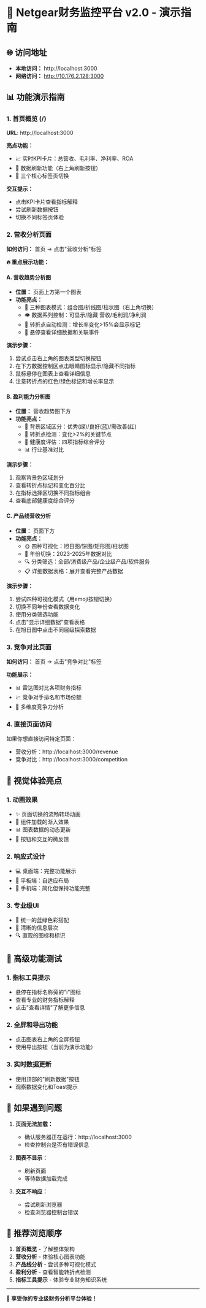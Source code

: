 # 🚀 Netgear财务监控平台 v2.0 - 演示指南

## 🌐 访问地址
- **本地访问：** http://localhost:3000
- **网络访问：** http://10.176.2.128:3000

## 📊 功能演示指南

### 1. 首页概览 (/)
**URL**: http://localhost:3000

**亮点功能：**
- 📈 实时KPI卡片：总营收、毛利率、净利率、ROA
- 🔄 数据刷新功能（右上角刷新按钮）
- 📑 三个核心标签页切换

**交互提示：**
- 点击KPI卡片查看指标解释
- 尝试刷新数据按钮
- 切换不同标签页体验

### 2. 营收分析页面
**如何访问：** 首页 → 点击"营收分析"标签

**🔥 重点展示功能：**

#### A. 营收趋势分析图
- **位置：** 页面上方第一个图表
- **功能亮点：**
  - 🎯 三种图表模式：组合图/折线图/柱状图（右上角切换）
  - 👁️ 数据系列控制：可显示/隐藏 营收/毛利润/净利润
  - 📍 转折点自动检测：增长率变化>15%会显示标记
  - 💬 悬停查看详细数据和关联事件

**演示步骤：**
1. 尝试点击右上角的图表类型切换按钮
2. 在下方数据控制区点击眼睛图标显示/隐藏不同指标
3. 鼠标悬停在图表上查看详细信息
4. 注意转折点的红色/绿色标记和增长率显示

#### B. 盈利能力分析图
- **位置：** 营收趋势图下方
- **功能亮点：**
  - 🌈 背景区域区分：优秀(绿)/良好(蓝)/需改善(红)
  - 📌 转折点检测：变化>2%的关键节点
  - 🏥 健康度评估：四项指标综合评分
  - 📊 行业基准对比

**演示步骤：**
1. 观察背景色区域划分
2. 查看转折点标记和变化百分比
3. 在指标选择区切换不同指标组合
4. 查看底部健康度综合评分

#### C. 产品线营收分析
- **位置：** 页面下方
- **功能亮点：**
  - 🌞 四种可视化：旭日图/饼图/矩形图/柱状图
  - 📅 年份切换：2023-2025年数据对比
  - 🔍 分类筛选：全部/消费级产品/企业级产品/软件服务
  - 📋 详细数据表格：展开查看完整产品数据

**演示步骤：**
1. 尝试四种可视化模式（用emoji按钮切换）
2. 切换不同年份查看数据变化
3. 使用分类筛选功能
4. 点击"显示详细数据"查看表格
5. 在旭日图中点击不同层级探索数据

### 3. 竞争对比页面
**如何访问：** 首页 → 点击"竞争对比"标签

**功能展示：**
- 📊 雷达图对比各项财务指标
- 📈 竞争对手排名和市场份额
- 💼 多维度竞争力分析

### 4. 直接页面访问
如果你想直接访问特定页面：
- 营收分析：http://localhost:3000/revenue
- 竞争对比：http://localhost:3000/competition

## 🎨 视觉体验亮点

### 1. 动画效果
- ✨ 页面切换的流畅转场动画
- 🎯 组件加载的渐入效果
- 📊 图表数据的动态更新
- 🔄 按钮和交互的微反馈

### 2. 响应式设计
- 💻 桌面端：完整功能展示
- 📱 平板端：自适应布局
- 📱 手机端：简化但保持功能完整

### 3. 专业级UI
- 🎨 统一的蓝绿色彩搭配
- 📏 清晰的信息层次
- 🔍 直观的图标和标识

## 🔧 高级功能测试

### 1. 指标工具提示
- 悬停在指标名称旁的"i"图标
- 查看专业的财务指标解释
- 点击"查看详情"了解更多信息

### 2. 全屏和导出功能
- 点击图表右上角的全屏按钮
- 使用导出按钮（当前为演示功能）

### 3. 实时数据更新
- 使用顶部的"刷新数据"按钮
- 观察数据变化和Toast提示

## 🐛 如果遇到问题

1. **页面无法加载：**
   - 确认服务器正在运行：http://localhost:3000
   - 检查控制台是否有错误信息

2. **图表不显示：**
   - 刷新页面
   - 等待数据加载完成

3. **交互不响应：**
   - 尝试刷新浏览器
   - 检查浏览器控制台错误

## 🎯 推荐浏览顺序

1. **首页概览** - 了解整体架构
2. **营收分析** - 体验核心图表功能
3. **产品线分析** - 尝试多种可视化模式
4. **盈利分析** - 查看智能转折点检测
5. **指标工具提示** - 体验专业财务知识系统

---

**🎉 享受你的专业级财务分析平台体验！**
